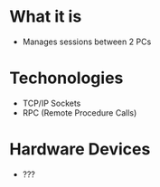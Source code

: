 #                  What it is

- Manages sessions between 2 PCs








#                  Techonologies

- TCP/IP Sockets
- RPC (Remote Procedure Calls)









#                  Hardware Devices

- ???